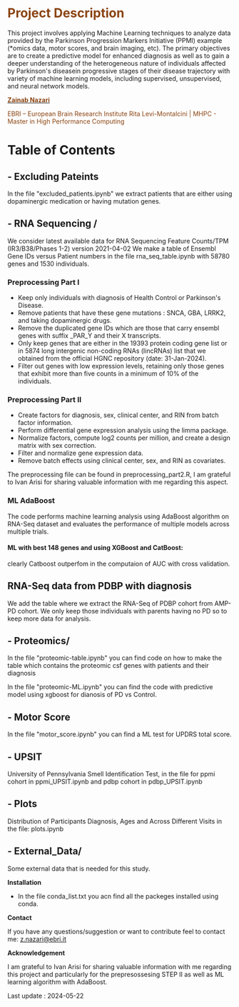 # <span style="color:#8B4513;"> **Project Description**
</span>

This project involves applying Machine Learning techniques to analyze data provided by the Parkinson Progression Markers Initiative (PPMI) example (*omics data, motor scores, and brain imaging, etc). The primary objectives are to create a predictive model for enhanced diagnosis as well as to gain a deeper understanding of the heterogeneous nature of individuals affected by Parkinson's diseasein progressive stages of their disease trajectory with variety of machine learning models, including supervised, unsupervised, and neural network models.

[<span style="color:#8B4513;"> **Zainab Nazari**</span>](mailto:z.nazari@ebri.com)
 
 <span style="color:#8B4513;">EBRI – European Brain Research Institute Rita Levi-Montalcini | MHPC - Master in High Performance Computing</span>
 

# Table of Contents

## - Excluding Pateints
In the file "excluded_patients.ipynb" we extract patients that are either using dopaminergic medication or having mutation genes.

## - RNA Sequencing /

We consider latest available data for RNA Sequencing Feature Counts/TPM (IR3/B38/Phases 1-2) version 2021-04-02
We make a table of Ensembl Gene IDs versus Patient numbers in the file rna_seq_table.ipynb with 58780 genes and 1530 individuals. 

### Preprocessing Part I

- Keep only individuals with diagnosis of Health Control or Parkinson's Disease.
- Remove patients that have these gene mutations : SNCA, GBA, LRRK2, and taking dopaminergic drugs.
- Remove the duplicated gene IDs which are those that carry ensembl genes with suffix _PAR_Y and their X transcripts.
-  Only keep genes that are either in the 19393 protein coding gene list or in 5874 long intergenic non-coding RNAs (lincRNAs) list that we obtained from the official HGNC repository (date: 31-Jan-2024).
- Filter out genes with low expression levels, retaining only those genes that exhibit more than five counts in a minimum of 10% of the individuals. 


### Preprocessing Part II

- Create factors for diagnosis, sex, clinical center, and RIN from batch factor information.
- Perform differential gene expression analysis using the limma package.
- Normalize factors, compute log2 counts per million, and create a design matrix with sex correction.
- Filter and normalize gene expression data.
- Remove batch effects using clinical center, sex, and RIN as covariates.

The preprocessing file can be found in preprocessing_part2.R, I am grateful to Ivan Arisi for sharing valuable information with me regarding this aspect.

### ML AdaBoost

The code performs machine learning analysis using AdaBoost algorithm on RNA-Seq dataset and evaluates the performance of multiple models across multiple trials.

#### ML with best 148 genes and using XGBoost and CatBoost:
clearly Catboost outperfom in the computaion of AUC with cross validation.

## RNA-Seq data from PDBP with diagnosis 
We add the table where we extract the RNA-Seq of PDBP cohort from AMP-PD cohort.
We only keep those individuals with parents having no PD so to keep more data for analysis. 

## - Proteomics/


In the file "proteomic-table.ipynb" you can find code on how to make the table which contains the proteomic csf genes with patients and their diagnosis

In the file "proteomic-ML.ipynb" you can find the code with predictive model using xgboost for dianosis of PD vs Control.

## - Motor Score 

In the file "motor_score.ipynb" you can find a ML test for UPDRS total score.

## - UPSIT

University of Pennsylvania Smell Identification Test, in the file for ppmi cohort in ppmi_UPSIT.ipynb and pdbp cohort in pdbp_UPSIT.ipynb

## - Plots

Distribution of Participants Diagnosis, Ages and  Across Different Visits in the file: plots.ipynb

## - External_Data/

Some external data that is needed for this study.

**Installation**

- In the file conda_list.txt you acn find all the packeges installed using conda.

**Contact**

If you have any questions/suggestion or want to contribute feel to contact me: z.nazari@ebri.it

**Acknowledgement**

I am grateful to Ivan Arisi for sharing valuable information with me regarding this project and particularly for the prepresossesing STEP II as well as ML learning algorithm with AdaBoost.

Last update : 2024-05-22
